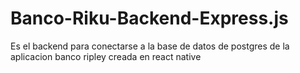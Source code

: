 # Banco-Riku-Backend-Express.js
Es el backend para conectarse a la base de datos de postgres de la aplicacion banco ripley creada en react native
